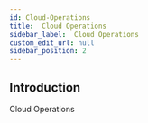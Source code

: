 ```yaml
---
id: Cloud-Operations
title:  Cloud Operations
sidebar_label:  Cloud Operations
custom_edit_url: null
sidebar_position: 2
---
```

## Introduction
Cloud Operations
